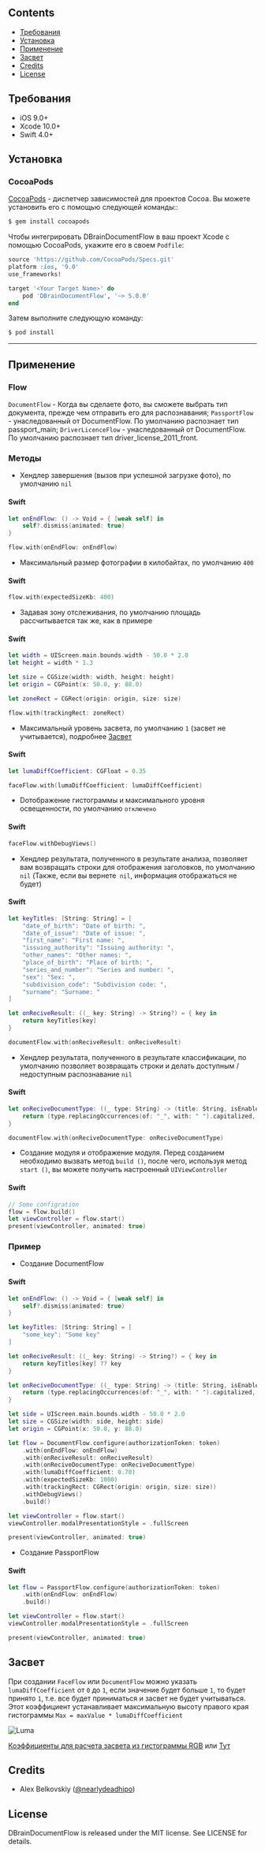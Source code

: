 ## Contents

- [Требования](#требования)
- [Установка](#установка)
- [Применение](#применение)
- [Засвет](#засвет)
- [Credits](#credits)
- [License](#license)

## Требования

- iOS 9.0+
- Xcode 10.0+
- Swift 4.0+

## Установка

### CocoaPods

[CocoaPods](http://cocoapods.org) - диспетчер зависимостей для проектов Cocoa. Вы можете установить его с помощью следующей команды::

```bash
$ gem install cocoapods
```

Чтобы интегрировать DBrainDocumentFlow в ваш проект Xcode с помощью CocoaPods, укажите его в своем `Podfile`:

```ruby
source 'https://github.com/CocoaPods/Specs.git'
platform :ios, '9.0'
use_frameworks!

target '<Your Target Name>' do
    pod 'DBrainDocumentFlow', '~> 5.0.0'
end
```

Затем выполните следующую команду:

```bash
$ pod install
```
---
## Применение

### Flow

`DocumentFlow` -  Когда вы сделаете фото, вы сможете выбрать тип документа, прежде чем отправить его для распознавания;
`PassportFlow` - унаследованный от DocumentFlow. По умолчанию распознает тип passport_main;
`DriverLicenceFlow` - унаследованный от DocumentFlow. По умолчанию распознает тип driver_license_2011_front.

### Методы

- Хендлер завершения (вызов при успешной загрузке фото), по умолчанию `nil`
#### Swift
```swift
let onEndFlow: () -> Void = { [weak self] in
    self?.dismiss(animated: true)
}

flow.with(onEndFlow: onEndFlow)
```

- Максимальный размер фотографии в килобайтах, по умолчанию `400`
#### Swift
```swift
flow.with(expectedSizeKb: 400)
```

- Задавая зону отслеживания, по умолчанию площадь рассчитывается так же, как в примере
#### Swift
```swift
let width = UIScreen.main.bounds.width - 50.0 * 2.0
let height = width * 1.3

let size = CGSize(width: width, height: height)
let origin = CGPoint(x: 50.0, y: 88.0)

let zoneRect = CGRect(origin: origin, size: size)

flow.with(trackingRect: zoneRect)
```

- Максимальный уровень засвета, по умолчанию `1` (засвет не учитывается), подробнее [Засвет](#засвет)
#### Swift
```swift
let lumaDiffCoefficient: CGFloat = 0.35

faceFlow.with(lumaDiffCoefficient: lumaDiffCoefficient)
```

- Dотображение гистограммы и максимального уровня освещенности, по умолчанию `отключено`
#### Swift
```swift
faceFlow.withDebugViews()
```

- Хендлер результата, полученного в результате анализа, позволяет вам возвращать строки для отображения заголовков, по умолчанию `nil` (Также, если вы вернете` nil`, информация отображаться не будет)
#### Swift
```swift
let keyTitles: [String: String] = [
    "date_of_birth": "Date of birth: ",
    "date_of_issue": "Date of issue: ",
    "first_name": "First name: ",
    "issuing_authority": "Issuing authority: ",
    "other_names": "Other names: ",
    "place_of_birth": "Place of birth: ",
    "series_and_number": "Series and number: ",
    "sex": "Sex: ",
    "subdivision_code": "Subdivision code: ",
    "surname": "Surname: "
]

let onReciveResult: ((_ key: String) -> String?) = { key in
    return keyTitles[key]
}

documentFlow.with(onReciveResult: onReciveResult)
```

- Хендлер результата, полученного в результате классификации, по умолчанию позволяет возвращать строки и делать доступным / недоступным распознавание `nil`
#### Swift
```swift
let onReciveDocumentType: ((_ type: String) -> (title: String, isEnabled: Bool)) = { type in
    return (type.replacingOccurrences(of: "_", with: " ").capitalized, type != "not_document")
}

documentFlow.with(onReciveDocumentType: onReciveDocumentType)
```

- Создание модуля и отображение модуля. Перед созданием необходимо вызвать метод `build ()`, после чего, используя метод `start ()`, вы можете получить настроенный `UIViewController`
#### Swift
```swift
// Some configration
flow = flow.build()
let viewController = flow.start()
present(viewController, animated: true)
```

### Пример

- Создание DocumentFlow
#### Swift
```swift
let onEndFlow: () -> Void = { [weak self] in
    self?.dismiss(animated: true)
}

let keyTitles: [String: String] = [
    "some_key": "Some key"
]

let onReciveResult: ((_ key: String) -> String?) = { key in
    return keyTitles[key] ?? key
}

let onReciveDocumentType: ((_ type: String) -> (title: String, isEnabled: Bool)) = { type in
    return (type.replacingOccurrences(of: "_", with: " ").capitalized, type != "not_document")
}

let side = UIScreen.main.bounds.width - 50.0 * 2.0
let size = CGSize(width: side, height: side)
let origin = CGPoint(x: 50.0, y: 88.0)

let flow = DocumentFlow.configure(authorizationToken: token)
    .with(onEndFlow: onEndFlow)
    .with(onReciveResult: onReciveResult)
    .with(onReciveDocumentType: onReciveDocumentType)
    .with(lumaDiffCoefficient: 0.70)
    .with(expectedSizeKb: 1000)
    .with(trackingRect: CGRect(origin: origin, size: size))
    .withDebugViews()
    .build()

let viewController = flow.start()
viewController.modalPresentationStyle = .fullScreen

present(viewController, animated: true)
```

- Создание PassportFlow
#### Swift
```swift
let flow = PassportFlow.configure(authorizationToken: token)
    .with(onEndFlow: onEndFlow)
    .build()

let viewController = flow.start()
viewController.modalPresentationStyle = .fullScreen

present(viewController, animated: true)
```

## Засвет
При создании `FaceFlow` или `DocumentFlow` можно указать `lumaDiffCoefficient` от `0` до `1`, если значение будет больше `1`, то будет принято `1`, т.е. все будет приниматься и засвет не будет учитываться.
Этот коэффициент устанавливает максимальную высоту правого края гистограммы 
`Max = maxValue * lumaDiffCoefficient`

![Luma](/luma_clipped.png)

[Коэффициенты для расчета засвета из гистограммы RGB](https://developer.apple.com/documentation/accelerate/vimage/converting_color_images_to_grayscale)
или
[Тут](https://www.japanistry.com/histograms/)

## Credits

- Alex Belkovskiy ([@nearlydeadhipo](https://t.me/nearlydeadhipo))

## License

DBrainDocumentFlow is released under the MIT license. See LICENSE for details.
